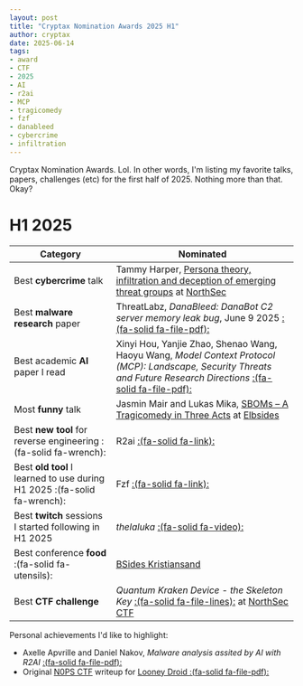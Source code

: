 ```yaml
---
layout: post
title: "Cryptax Nomination Awards 2025 H1"
author: cryptax
date: 2025-06-14
tags:
- award
- CTF
- 2025
- AI
- r2ai
- MCP
- tragicomedy
- fzf
- danableed
- cybercrime
- infiltration
---
```


Cryptax Nomination Awards. Lol. In other words, I'm listing my favorite talks, papers, challenges (etc) for the first half of 2025. Nothing more than that. Okay?

# H1 2025


| Category                        | Nominated               |
| ------------------------------- | ----------------------- |
| Best **cybercrime** talk | Tammy Harper, [Persona theory, infiltration and deception of emerging threat groups](https://nsec.io/schedule/#session-2025-persona-theory-infiltration-and-deception-of-emerging-threat-groups) at [NorthSec](https://nsec.io) |
| Best **malware research** paper | ThreatLabz, *DanaBleed: DanaBot C2 server memory leak bug*, June 9 2025 [:(fa-solid fa-file-pdf):](https://www.zscaler.com/blogs/security-research/danableed-danabot-c2-server-memory-leak-bug) |
| Best academic **AI** paper I read | Xinyi Hou, Yanjie Zhao, Shenao Wang, Haoyu Wang, *Model Context Protocol (MCP): Landscape, Security Threats and Future Research Directions* [:(fa-solid fa-file-pdf):](https://xinyi-hou.github.io/files/hou2025mcp.pdf) |
| Most **funny** talk | Jasmin Mair and Lukas Mika, [SBOMs – A Tragicomedy in Three Acts](https://www.elbsides.eu/2025/#sboms--a-tragicomedy-in-three-acts) at [Elbsides](https://www.elbsides.eu/2025) |
| Best **new tool** for reverse engineering :(fa-solid fa-wrench): | R2ai [:(fa-solid fa-link):](https://github.com/radareorg/r2ai) |
| Best **old tool** I learned to use during H1 2025 :(fa-solid fa-wrench): | Fzf [:(fa-solid fa-link):](https://github.com/junegunn/fzf) |
| Best **twitch** sessions I started following in H1 2025 | *thelaluka* [:(fa-solid fa-video):](https://www.twitch.tv/thelaluka) |
| Best conference **food** :(fa-solid fa-utensils): | [BSides Kristiansand](https://bsideskrs.no/) |
| Best **CTF challenge** | *Quantum Kraken Device - the Skeleton Key* [:(fa-solid fa-file-lines):](https://cryptax.github.io/nsec2025/#quantum-kraken-device---the-skeleton-key) at [NorthSec CTF](https://nsec.io) |


Personal achievements I'd like to highlight:

- Axelle Apvrille and Daniel Nakov, *Malware analysis assited by AI with R2AI*  [:(fa-solid fa-file-pdf):](https://arxiv.org/pdf/2504.07574)
- Original [N0PS CTF](https://n0ps.re) writeup for [Looney Droid :(fa-solid fa-file-pdf):](https://pico.masdescrocodiles.fr/static/uploads/BD/2025-06-picon0psctf.png)
